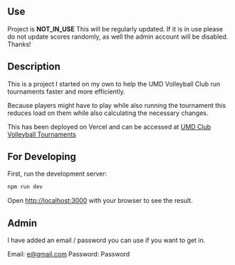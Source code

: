 ## Use

Project is **NOT_IN_USE**
This will be regularly updated.
If it is in use please do not update scores randomly, as well the admin account will be disabled. Thanks!

## Description

This is a project I started on my own to help the UMD Volleyball Club run tournaments faster and more efficiently. 

Because players might have to play while also running the tournament this reduces load on them while also calculating the necessary changes.

This has been deployed on Vercel and can be accessed at [UMD Club Volleyball Tournaments](http://umd-tourney.vercel.app/)

## For Developing

First, run the development server:

```bash
npm run dev
```

Open [http://localhost:3000](http://localhost:3000) with your browser to see the result.

## Admin

I have added an email / password you can use if you want to get in.

Email: e@gmail.com
Password: Password
